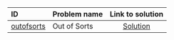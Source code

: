 | ID | Problem name | Link to solution |
|:---|:---|:---:|
| [outofsorts](https://open.kattis.com/problems/outofsorts) | Out of Sorts | [Solution](https://github.com/versenyi98/kattis-solutions/tree/main/solutions/Out%20of%20Sorts)|
